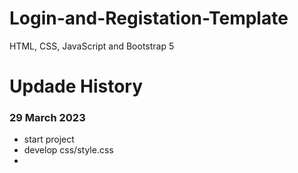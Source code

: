 # Login-and-Registation-Template
HTML, CSS, JavaScript and Bootstrap 5


# Updade History 

<h3>29 March 2023</h3>

- start project
- develop css/style.css
-  

